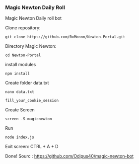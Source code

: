 ### Magic Newton Daily Roll

Magic Newton Daily roll bot

Clone repository:

```
git clone https://github.com/0xMonnn/Newton-Portal.git
```

Directory Magic Newton:

```
cd Newton-Portal
```

install modules

```
npm install
```

Create folder data.txt

```
nano data.txt
```

`fill_your_cookie_session`

Create Screen

```
screen -S magicnewton
```

Run

```
node index.js
```

Exit screen:
CTRL + A + D

Done!
Sourc : https://github.com/Odipus40/magic-newton-bot
